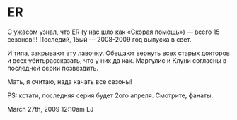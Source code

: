 # ER

С ужасом узнал, что ER (у нас шло как «Скорая помощь») — всего 15
сезонов!!! Последий, 15ый — 2008-2009 год выпуска в свет.

И типа, закрывают эту лавочку. Обещают вернуть всех старых докторов и
<s>всех убить</s>рассказать, что у них да как. Маргулис и Клуни согласны
в последней серии позвездить.

Мать, я считаю, нада качать все сезоны!

PS: кстати, последняя серия будет 2ого апреля. Смотрите, фанаты.

<span id="timestamp"> March 27th, 2009 12:10am </span> <span
class="tag">LJ</span>

